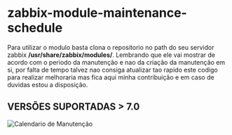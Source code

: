 # zabbix-module-maintenance-schedule

Para utilizar o modulo basta clona o repositorio no path do seu servidor zabbix **/usr/share/zabbix/modules/**.
Lembrando que ele vai mostrar de acordo com o periodo da manutenção e nao da criação da manutenção em si, por falta de tempo talvez nao consiga atualizar tao rapido este codigo para realizar melhoraria mas fica aqui minha contribuição e em caso de duvidas estou a disposição.

## VERSÕES SUPORTADAS > 7.0

![Calendario de Manutenção](/img/photo_5129936469539007683_w.jpg)
